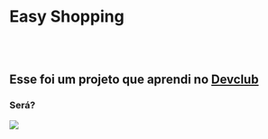 <h1>Easy Shopping</h1>
<br>
<br>
<h2>Esse foi um projeto que aprendi no <a href="https://aulas.devclub.com.br/m/courses?showcase=3">Devclub</a></h2>

<h3> Será?</h3>

<img src="https://github.com/AyshaBuarque/easy-shopping/blob/main/Captura%20de%20tela%202025-05-30%20162944.png?raw=true">

